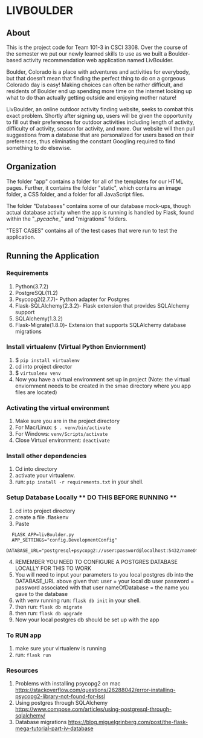 # LIVBOULDER

## About

This is the project code for Team 101-3 in CSCI 3308. Over the course of the semester we put our newly learned skills to use as we built a Boulder-based activity recommendation web application named LivBoulder.

Boulder, Colorado is a place with adventures and activities for everybody, but that doesn’t mean that finding the perfect thing to do on a gorgeous Colorado day is easy! Making choices can often be rather difficult, and residents of Boulder end up spending more time on the internet looking up what to do than actually getting outside and enjoying mother nature!

LivBoulder, an online outdoor activity finding website, seeks to combat this exact problem. Shortly after signing up, users will be given the opportunity to fill out their preferences for outdoor activities including length of activity, difficulty of activity, season for activity, and more. Our website will then pull suggestions from a database that are personalized for users based on their preferences, thus eliminating the constant Googling required to find something to do elsewise.

## Organization

The folder "app" contains a folder for all of the templates for our HTML pages. Further, it contains the folder "static", which contains an image folder, a CSS folder, and a folder for all JavaScript files.

The folder "Databases" contains some of our database mock-ups, though actual database activity when the app is running is handled by Flask, found within the "\__pycache__" and "migrations" folders.

"TEST CASES" contains all of the test cases that were run to test the application.

## Running the Application

### Requirements
1. Python(3.7.2)
2. PostgreSQL(11.2)
3. Psycopg2(2.7.7)- Python adapter for Postgres
3. Flask-SQLAlchemy(2.3.2)- Flask extension that provides SQLAlchemy support
4. SQLAlchemy(1.3.2)
5. Flask-Migrate(1.8.0)- Extension that supports SQLAlchemy database migrations


### Install virtualenv (Virtual Python Enviornment)
1. $ ```pip install virtualenv```
2. cd into project director
3. $ ```virtualenv venv```
4. Now you have a virtual environment set up in project (Note: the virtual enviornment needs to be created in the smae directory where you app files are located)

### Activating the virtual environment
1. Make sure you are in the project directory
2. For Mac/Linux: ```$ . venv/bin/activate```
3. For Windows: ```venv/Scripts/activate```
4. Close Virtual environment: ```deactivate```

### Install other dependencies
1. Cd into directory
2. activate your virtualenv.
3. run: ```pip install -r requirements.txt``` in your shell.

### Setup Database Locally ** DO THIS BEFORE RUNNING **
1. cd into project directory
2. create a file .flaskenv
3. Paste
```
  FLASK_APP=livBoulder.py
  APP_SETTINGS="config.DevelopmentConfig"
  DATABASE_URL="postgresql+psycopg2://user:password@localhost:5432/nameOfDatabase"
```
4. REMEMBER YOU NEED TO CONFIGURE A POSTGRES DATABASE LOCALLY FOR THIS TO WORK
5. You will need to input your parameters to you local postgres db into the DATABASE_URL above given that:
    user = your local db user
    password = password associated with that user
    nameOfDatabase = the name you gave to the database
6. with venv running run: ```flask db init``` in your shell.
7. then run: ```flask db migrate```
8. then run: ```flask db upgrade```
9. Now your local postgres db should be set up with the app

### To RUN app
1. make sure your virtualenv is running
2. run: ```flask run```

### Resources
1. Problems with installing psycopg2 on mac
    https://stackoverflow.com/questions/26288042/error-installing-psycopg2-library-not-found-for-lssl
2. Using postgres through SQLAlchemy
    https://www.compose.com/articles/using-postgresql-through-sqlalchemy/
3. Database migrations
    https://blog.miguelgrinberg.com/post/the-flask-mega-tutorial-part-iv-database
